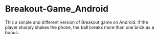 # Breakout-Game_Android
This a simple and different version of Breakout game on Android. If the player sharply shakes the phone, the ball breaks more than one brick as a bonus.

